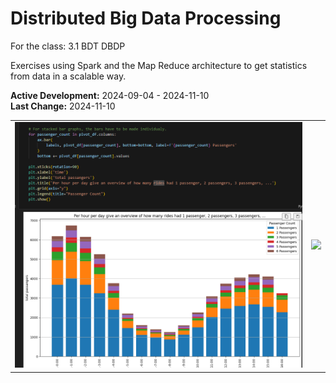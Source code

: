 # Distributed Big Data Processing
For the class: 3.1 BDT DBDP

Exercises using Spark and the Map Reduce architecture to get statistics from data in a scalable way.

**Active Development:** 2024-09-04 - 2024-11-10<br>
**Last Change:** 2024-11-10<br>

| | |
| :---: | :---: |
| ![](/Screenshots/1-Spark_Streaming.png) | ![](/Screenshots/.png) |
 